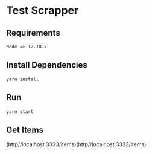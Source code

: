 # Test Scrapper

## Requirements

    Node => 12.18.x

## Install Dependencies

	yarn install

## Run

    yarn start

## Get Items

(http//localhost:3333/items)(http//localhost:3333/items)

